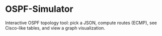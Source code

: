 # OSPF-Simulator
Interactive OSPF topology tool: pick a JSON, compute routes (ECMP), see Cisco-like tables, and view a graph visualization.
